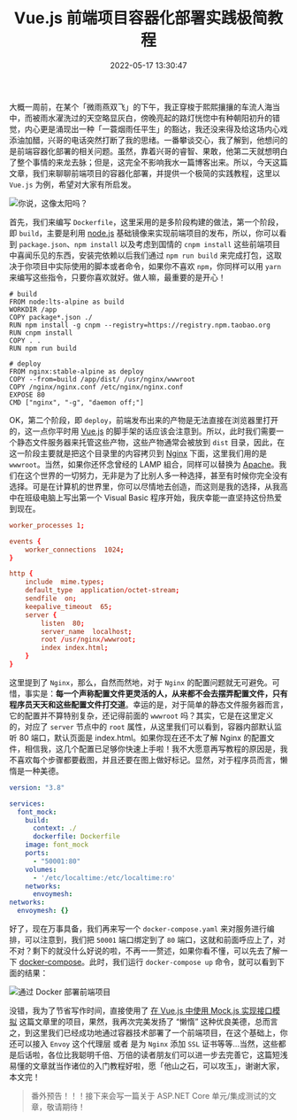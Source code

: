 ﻿---
categories:
- 编程语言
copyright: true
date: 2022-05-17 13:30:47
description: ''
slug: A-Simplified-Tutorial-On-Containerized-Deployment-Of-Front-End-Projects-For-Vue
tags:
- 容器
- Vue
- Nginx
- Envoy
title: Vue.js 前端项目容器化部署实践极简教程
toc: true
image: /posts/Vue-js-前端项目容器化部署实践极简教程/cover.jpg
---
大概一周前，在某个「微雨燕双飞」的下午，我正穿梭于熙熙攘攘的车流人海当中，而被雨水濯洗过的天空略显灰白，傍晚亮起的路灯恍惚中有种朝阳初升的错觉，内心更是涌现出一种「一蓑烟雨任平生」的豁达，我还没来得及给这场内心戏添油加醋，兴哥的电话突然打断了我的思绪。一番攀谈交心，我了解到，他想问的是前端容器化部署的相关问题。虽然，靠着兴哥的睿智、果敢，他第二天就想明白了整个事情的来龙去脉；但是，这完全不影响我水一篇博客出来。所以，今天这篇文章，我们来聊聊前端项目的容器化部署，并提供一个极简的实践教程，这里以 `Vue.js` 为例，希望对大家有所启发。

![你说，这像太阳吗？](/posts/Vue-js-前端项目容器化部署实践极简教程/light-like-a-sun.jpg)

首先，我们来编写 `Dockerfile`，这里采用的是多阶段构建的做法，第一个阶段，即 `build`，主要是利用 [node.js](https://nodejs.org/en/) 基础镜像来实现前端项目的发布，所以，你可以看到 `package.json`、`npm install` 以及考虑到国情的 `cnpm install` 这些前端项目中喜闻乐见的东西，安装完依赖以后我们通过 `npm run build` 来完成打包，这取决于你项目中实际使用的脚本或者命令，如果你不喜欢 `npm`，你同样可以用 `yarn` 来编写这些指令，只要你喜欢就好。做人嘛，最重要的是开心！

```dockfile
# build
FROM node:lts-alpine as build
WORKDIR /app
COPY package*.json ./
RUN npm install -g cnpm --registry=https://registry.npm.taobao.org
RUN cnpm install
COPY . .
RUN npm run build

# deploy
FROM nginx:stable-alpine as deploy
COPY --from=build /app/dist/ /usr/nginx/wwwroot
COPY /nginx/nginx.conf /etc/nginx/nginx.conf
EXPOSE 80
CMD ["nginx", "-g", "daemon off;"]
```

OK，第二个阶段，即 `deploy`，前端发布出来的产物是无法直接在浏览器里打开的，这一点你平时用 [Vue.js](https://vuejs.org/) 的脚手架的话应该会注意到。所以，此时我们需要一个静态文件服务器来托管这些产物，这些产物通常会被放到 `dist` 目录，因此，在这一阶段主要就是把这个目录里的内容拷贝到 [Nginx](https://nginx.org/en/) 下面，这里我们用的是 `wwwroot`。当然，如果你还怀念曾经的 LAMP 組合，同样可以替换为 [Apache](https://apache.org/)。我们在这个世界的一切努力，无非是为了比别人多一种选择，甚至有时候你完全没有选择。可是在计算机的世界里，你可以尽情地去创造，而这则是我的选择，从我高中在班级电脑上写出第一个 Visual Basic 程序开始，我庆幸能一直坚持这份热爱到现在。

```conf
worker_processes 1;

events {
    worker_connections  1024;
}

http {
    include  mime.types;
    default_type  application/octet-stream;
    sendfile  on;
    keepalive_timeout  65;
    server {
        listen  80;
        server_name  localhost;
        root /usr/nginx/wwwroot;
        index index.html;
    }
}
```

这里提到了 `Nginx`，那么，自然而然地，对于 `Nginx` 的配置问题就无可避免。可惜，事实是：**每一个声称配置文件更灵活的人，从来都不会去摆弄配置文件，只有程序员天天和这些配置文件打交道**。幸运的是，对于简单的静态文件服务器而言，它的配置并不算特别复杂，还记得前面的  `wwwroot` 吗？其实，它是在这里定义的，对应了 `server` 节点中的 `root` 属性，从这里我们可以看到，容器内部默认监听 80 端口，默认页面是 index.html。如果你现在还不太了解 Nginx 的配置文件，相信我，这几个配置已足够你快速上手啦！我不大愿意再写教程的原因是，我不喜欢每个步骤都要截图，并且还要在图上做好标记。显然，对于程序员而言，懒惰是一种美德。

```yaml
version: "3.8"

services:
  font_mock:
    build:
      context: ./
      dockerfile: Dockerfile
    image: font_mock
    ports:
      - "50001:80"
    volumes:
      - '/etc/localtime:/etc/localtime:ro'
    networks:
      envoymesh:
networks:
  envoymesh: {}
```

好了，现在万事具备，我们再来写一个 `docker-compose.yaml` 来对服务进行编排，可以注意到，我们把 `50001` 端口绑定到了 `80` 端口，这就和前面呼应上了，对不对？剩下的就没什么好说的啦，不再一一赘述，如果你看不懂，可以先去了解一下 [docker-compose](https://docs.docker.com/compose/)。此时，我们运行 `docker-compose up` 命令，就可以看到下面的结果：

![通过 Docker 部署前端项目](/posts/Vue-js-前端项目容器化部署实践极简教程/Vue.js-With-Docker.png)

没错，我为了节省写作时间，直接使用了 [在 Vue.js 中使用 Mock.js 实现接口模拟](/posts/interface-mock-implemention-using-mock.js-in-vue.js/) 这篇文章里的项目，果然，我再次完美发扬了 “懒惰” 这种优良美德，总而言之，到这里我们已经成功地通过容器技术部署了一个前端项目，在这个基础上，你还可以接入 `Envoy` 这个代理层 或者 是为 `Nginx` 添加 `SSL` 证书等等...当然，这些都是后话啦，各位比我聪明千倍、万倍的读者朋友们可以进一步去完善它，这篇短浅易懂的文章就当作诸位的入门教程好啦，愿「他山之石，可以攻玉」，谢谢大家，本文完！

> 番外预告！！！接下来会写一篇关于 ASP.NET Core 单元/集成测试的文章，敬请期待！
